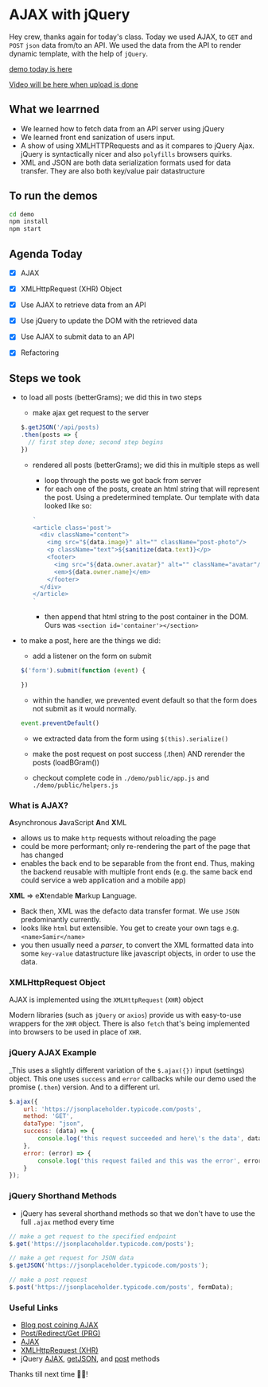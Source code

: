 AJAX with jQuery
===

Hey crew, thanks again for today's class. Today we used AJAX, to `GET` and `POST` `json` data from/to an API. We used the data from the API to render dynamic template, with the help of `jQuery`.

[demo today is here](https://github.com/hafbau/lecture_notes/tree/master/w4d3/demo)

[Video will be here when upload is done](#)


## What we learrned

- We learned how to fetch data from an API server using jQuery
- We learned front end sanization of users input.
- A show of using XMLHTTPRequests and as it compares to jQuery Ajax. jQuery is syntactically nicer and also `polyfills` browsers quirks.
- XML and JSON are both data serialization formats used for data transfer. They are also both key/value pair datastructure


## To run the demos

```bash
cd demo
npm install
npm start
```

## Agenda Today
- [x] AJAX
- [x] XMLHttpRequest (XHR) Object
- [x] Use AJAX to retrieve data from an API
- [x] Use jQuery to update the DOM with the retrieved data
- [x] Use AJAX to submit data to an API
- [x] Refactoring


## Steps we took

 - to load all posts (betterGrams); we did this in two steps
    + make ajax get request to the server

    ```js
    $.getJSON('/api/posts)
    .then(posts => {
      // first step done; second step begins
    })
    ```

    + rendered all posts (betterGrams); we did this in multiple steps as well
      - loop through the posts we got back from server
      - for each one of the posts, create an html string that will represent the post. Using a predetermined template.
      Our template with data looked like so:

      ```js
      `
      <article class='post'>
        <div className="content">
          <img src="${data.image}" alt="" className="post-photo"/>
          <p className="text">${sanitize(data.text)}</p>
          <footer>
            <img src="${data.owner.avatar}" alt="" className="avatar"/>
            <em>${data.owner.name}</em>
          </footer>
        </div>
      </article>
      `
      ```

      - then append that html string to the post container in the DOM. Ours was `<section id='container'></section>`

- to make a post, here are the things we did:
  + add a listener on the form on submit
  ```js
  $('form').submit(function (event) {

  })
  ```

  + within the handler, we prevented event default so that the form does not submit as it would normally.

  ```js
  event.preventDefault()
  ```

  + we extracted data from the form using `$(this).serialize()`
  + make the post request
    on post success (.then) AND rerender the posts (loadBGram())

  + checkout complete code in `./demo/public/app.js` and `./demo/public/helpers.js`


### What is AJAX?

**A**synchronous **J**avaScript **A**nd **X**ML

- allows us to make `http` requests without reloading the page
- could be more performant; only re-rendering the part of the page that has changed
- enables the back end to be separable from the front end. Thus, making the backend reusable with multiple front ends (e.g. the same back end could service a web application and a mobile app)

**XML** => e**X**tendable **M**arkup **L**anguage.

- Back then, XML was the defacto data transfer format. We use `JSON` predominantly currently.
- looks like `html` but extensible. You get to create your own tags e.g. `<name>Samir</name>`
- you then usually need a _parser_, to convert the XML formatted data into some `key-value` datastructure like javascript objects, in order to use the data.


### XMLHttpRequest Object

AJAX is implemented using the `XMLHttpRequest` (`XHR`) object

Modern libraries (such as `jQuery` or `axios`) provide us with easy-to-use wrappers for the `XHR` object. There is also `fetch` that's being implemented into browsers to be used in place of `XHR`.

### jQuery AJAX Example

_This uses a slightly different variation of the `$.ajax({})` input (settings) object. This one uses `success` and `error` callbacks while our demo used the promise (`.then`) version. And to a different url.

```js
$.ajax({
    url: 'https://jsonplaceholder.typicode.com/posts',
    method: 'GET',
    dataType: "json",
    success: (data) => {
        console.log('this request succeeded and here\'s the data', data);
    },
    error: (error) => {
        console.log('this request failed and this was the error', error);
    }
});
```

### jQuery Shorthand Methods
* jQuery has several shorthand methods so that we don't have to use the full `.ajax` method every time

```js
// make a get request to the specified endpoint
$.get('https://jsonplaceholder.typicode.com/posts');

// make a get request for JSON data
$.getJSON('https://jsonplaceholder.typicode.com/posts');

// make a post request
$.post('https://jsonplaceholder.typicode.com/posts', formData);
```

### Useful Links
* [Blog post coining AJAX](https://web.archive.org/web/20160305044414/http://adaptivepath.org/ideas/ajax-new-approach-web-applications/)
* [Post/Redirect/Get (PRG)](https://en.wikipedia.org/wiki/Post/Redirect/Get)
* [AJAX](https://en.wikipedia.org/wiki/Ajax_(programming))
* [XMLHttpRequest (XHR)](https://developer.mozilla.org/en-US/docs/Web/API/XMLHttpRequest)
* jQuery [AJAX](http://api.jquery.com/jquery.ajax/), [getJSON](https://api.jquery.com/jquery.getjson/), and [post](https://api.jquery.com/jquery.post/) methods


Thanks till next time 🤘🏿!